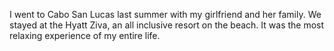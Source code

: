I went to Cabo San Lucas last summer with my girlfriend and her family.
We stayed at the Hyatt Ziva, an all inclusive resort on the beach.
It was the most relaxing experience of my entire life.
